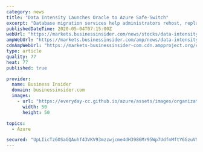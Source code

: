 ```yaml
---
category: news
title: "Data Intensity Launches Oracle to Azure Safe-Switch"
excerpt: "Database migration services help administrators rehost, replatform, or refactor legacy databases CHELMSFORD, United Kingdom, May 4, 2020"
publishedDateTime: 2020-05-04T07:15:00Z
webUrl: "https://markets.businessinsider.com/news/stocks/data-intensity-launches-oracle-to-azure-safe-switch-1029158976"
ampWebUrl: "https://markets.businessinsider.com/amp/news/data-intensity-launches-oracle-to-azure-safe-switch-1029158976"
cdnAmpWebUrl: "https://markets-businessinsider-com.cdn.ampproject.org/c/s/markets.businessinsider.com/amp/news/data-intensity-launches-oracle-to-azure-safe-switch-1029158976"
type: article
quality: 77
heat: 77
published: true

provider:
  name: Business Insider
  domain: businessinsider.com
  images:
    - url: "https://everyday-cc.github.io/azure/assets/images/organizations/businessinsider.com-50x50.jpg"
      width: 50
      height: 50

topics:
  - Azure

secured: "UpLIicTz6OSaGQAuhf43VKV93mzzwjcme4dH3986Mr95Wp7UdfnMftY6GzuVSuD5Qp4nFb1zuUxiDXb2g6Y6lwylINHvgAzLTrMB/Im4Y1rYx51MhR3kcJGQkOKWIRXN4QhwdQjOEwJqxM0hLxQX0H+yf/zHg30/HsvHEITyzcPLILk+XxKMtLNOAam51YWJWEO2zOrsk6tQDTcpgSlOeGIX3AcOteMGXf+u4X+4J3SQY3/KTXYCBSImfoTCCKQaQrdoTjJbHfY9pduoXCTlWJVh3YwLyi5drWkT4SFItlyOCs4+t1La6eWA/L11owXq3boafogXd1mbKNF/XMu3yQZ5uW4dIWhrLEX1VtDBa2ZV7Qpb+LHWhAfPjoiolXlbAUkumChK0Z1xlUcucoMGNpOoiZS4o0EYaLRv2tXmuVcepaUrgk2DNR9wUlLV93Ci7H07ONO8DBhOfx4mnOHiTbLEEYMSObcDgb96dtIvJzk=;jW7/d8mbfhO25iKShrzyZQ=="
---
```


